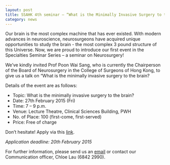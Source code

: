 ```yaml
---
layout: post
title: SSAHK 4th seminar – “What is the Minimally Invasive Surgery to the Brain?”
category: news
---
```

Our brain is the most complex machine that has ever existed. With modern advances in neuroscience, neurosurgeons have acquired unique opportunities to study the brain - the most complex 3 pound structure of this Universe. Now, we are proud to introduce our first event in the Specialties Seminar Series – a seminar on Neurosurgery!

We’ve kindly invited Prof Poon Wai Sang, who is currently the Chairperson of the Board of Neurosurgery in the College of Surgeons of Hong Kong, to give us a talk on “What is the minimally invasive surgery to the brain?

Details of the event are as follows:

- Topic: What is the minimally invasive surgery to the brain?
- Date: 27th February 2015 (Fri)
- Time: 7 – 9 p.m.
- Venue: Lecture Theatre, Clinical Sciences Building, PWH
- No. of Place: 100 (first-come, first-served)
- Price: Free of charge

Don’t hesitate! Apply via this [link](https://docs.google.com/forms/d/1zxYRSNPLiC7kdDRMJtyAEjkxwPNdh7zq2ypYdpXpMWM/viewform).

_Application deadline: 20th February 2015_

For further information, please send us an [email](info@ssahk.org) or contact our Communication officer, Chloe Lau (6842 2990).